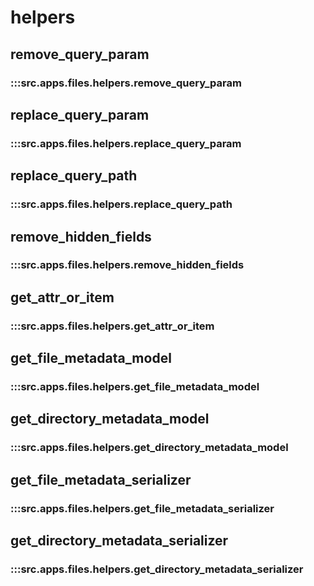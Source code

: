 # helpers

## remove_query_param

### :::src.apps.files.helpers.remove_query_param

## replace_query_param

### :::src.apps.files.helpers.replace_query_param

## replace_query_path

### :::src.apps.files.helpers.replace_query_path

## remove_hidden_fields

### :::src.apps.files.helpers.remove_hidden_fields

## get_attr_or_item

### :::src.apps.files.helpers.get_attr_or_item

## get_file_metadata_model

### :::src.apps.files.helpers.get_file_metadata_model

## get_directory_metadata_model

### :::src.apps.files.helpers.get_directory_metadata_model

## get_file_metadata_serializer

### :::src.apps.files.helpers.get_file_metadata_serializer

## get_directory_metadata_serializer

### :::src.apps.files.helpers.get_directory_metadata_serializer

